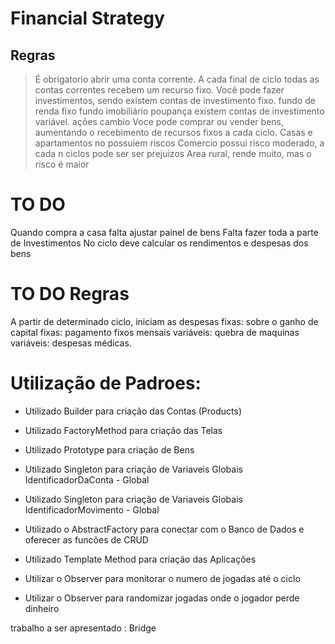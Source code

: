 # Financial Strategy

## Regras
> É obrigatorio abrir uma conta corrente.
> A cada final de ciclo todas as contas correntes recebem um recurso fixo.
> Você pode fazer investimentos, sendo
>    existem contas de investimento fixo.
>        fundo de renda fixo
>        fundo imobiliário
>        poupança
>    existem contas de investimento variável.
>        ações
>        cambio
> Voce pode comprar ou vender bens, aumentando o recebimento de recursos fixos a cada ciclo.
>    Casas e apartamentos no possuiem riscos
>    Comercio possui risco moderado, a cada n ciclos pode ser ser prejuizos
>    Area rural, rende muito, mas o risco é maior

# TO DO
Quando compra a casa falta ajustar painel de bens
Falta fazer toda a parte de Investimentos
No ciclo deve calcular os rendimentos e despesas dos bens

# TO DO Regras
A partir de determinado ciclo, iniciam as despesas
    fixas: sobre o ganho de capital
    fixas: pagamento fixos mensais
    variáveis: quebra de maquinas
    variáveis: despesas médicas.


# Utilização de Padroes:
- Utilizado Builder para criação das Contas (Products)
- Utilizado FactoryMethod para criação das Telas
- Utilizado Prototype para criação de Bens
- Utilizado Singleton para criação de Variaveis Globais IdentificadorDaConta - Global
- Utilizado Singleton para criação de Variaveis Globais IdentificadorMovimento - Global
- Utilizado o AbstractFactory para conectar com o Banco de Dados e oferecer as funcões de CRUD

- Utilizado Template Method para criação das Aplicações
- Utilizar o Observer para monitorar o numero de jogadas até o ciclo
- Utilizar o Observer para randomizar jogadas onde o jogador perde dinheiro


trabalho a ser apresentado : Bridge



